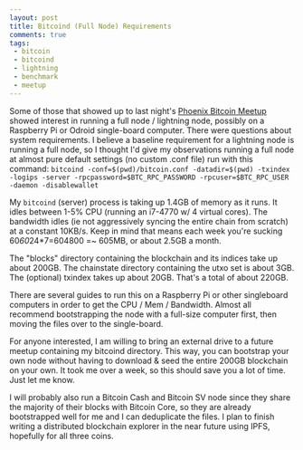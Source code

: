 ```yaml
---
layout: post
title: Bitcoind (Full Node) Requirements
comments: true
tags:
 - bitcoin
 - bitcoind
 - lightning
 - benchmark
 - meetup
---
```

Some of those that showed up to last night's [Phoenix Bitcoin Meetup](https://www.meetup.com/Arizona-Bitcoin-Meetup/events/257998536/) showed interest in running a full node / lightning node, possibly on a Raspberry Pi or Odroid single-board computer. There were questions about system requirements. I believe a baseline requirement for a lightning node is running a full node, so I thought I'd give my observations running a full node at almost pure default settings (no custom .conf file) run with this command: `bitcoind -conf=$(pwd)/bitcoin.conf -datadir=$(pwd) -txindex -logips -server -rpcpassword=$BTC_RPC_PASSWORD -rpcuser=$BTC_RPC_USER -daemon -disablewallet`

My `bitcoind` (server) process is taking up 1.4GB of memory as it runs. It idles between 1-5% CPU (running an i7-4770 w/ 4 virtual cores). The bandwidth idles (ie not aggressively syncing the entire chain from scratch) at a constant 10KB/s. Keep in mind that means each week you're sucking 60*60*24*7=604800 =~ 605MB, or about 2.5GB a month.

The "blocks" directory containing the blockchain and its indices take up about 200GB. The chainstate directory containing the utxo set is about 3GB. The (optional) txindex takes up about 20GB. That's a total of about 220GB.

There are several guides to run this on a Raspberry Pi or other singleboard computers in order to get the CPU / Mem / Bandwidth. Almost all recommend bootstrapping the node with a full-size computer first, then moving the files over to the single-board.

For anyone interested, I am willing to bring an external drive to a future meetup containing my bitcoind directory. This way, you can bootstrap your own node without having to download & seed the entire 200GB blockchain on your own. It took me over a week, so this should save you a lot of time. Just let me know.

I will probably also run a Bitcoin Cash and Bitcoin SV node since they share the majority of their blocks with Bitcoin Core, so they are already bootstrapped well for me and I can deduplicate the files. I plan to finish writing a distributed blockchain explorer in the near future using IPFS, hopefully for all three coins.

